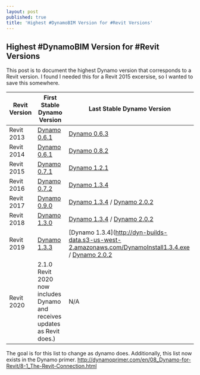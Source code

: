 ```yaml
---
layout: post
published: true
title: 'Highest #DynamoBIM Version for #Revit Versions'
---
```

## Highest #DynamoBIM Version for #Revit Versions

This post is to document the highest Dynamo version that corresponds to a Revit version. I found I needed this for a Revit 2015 excersise, so I wanted to save this somewhere.


| Revit Version    | First Stable Dynamo Version | Last Stable Dynamo Version     |
| ---------------- | --------------------------- | ------------------------------ |
| Revit 2013       | [Dynamo 0.6.1](http://dyn-builds-data.s3-us-west-2.amazonaws.com/DynamoInstall0.6.1.exe) | [Dynamo 0.6.3](http://dyn-builds-data.s3-us-west-2.amazonaws.com/DynamoInstall0.6.3.exe)|
| Revit 2014       | [Dynamo 0.6.1](http://dyn-builds-data.s3-us-west-2.amazonaws.com/DynamoInstall0.6.1.exe) | [Dynamo 0.8.2](http://dyn-builds-data.s3-us-west-2.amazonaws.com/DynamoInstall0.8.2.exe)|
| Revit 2015       | [Dynamo 0.7.1](http://dyn-builds-data.s3-us-west-2.amazonaws.com/DynamoInstall0.7.1.exe) | [Dynamo 1.2.1](http://dyn-builds-data.s3-us-west-2.amazonaws.com/DynamoInstall1.2.1.exe)|
| Revit 2016       | [Dynamo 0.7.2](http://dyn-builds-data.s3-us-west-2.amazonaws.com/DynamoInstall0.7.2.exe) | [Dynamo 1.3.4](http://dyn-builds-data.s3-us-west-2.amazonaws.com/DynamoInstall1.3.4.exe)|
| Revit 2017       | [Dynamo 0.9.0](http://dyn-builds-data.s3-us-west-2.amazonaws.com/DynamoInstall0.9.0.exe) | [Dynamo 1.3.4](http://dyn-builds-data.s3-us-west-2.amazonaws.com/DynamoInstall1.3.4.exe) / [Dynamo 2.0.2](http://dyn-builds-data.s3-us-west-2.amazonaws.com/DynamoInstall1.3.4.exe)|
| Revit 2018       | [Dynamo 1.3.0](http://dyn-builds-data.s3-us-west-2.amazonaws.com/DynamoInstall1.3.0.exe) | [Dynamo 1.3.4](http://dyn-builds-data.s3-us-west-2.amazonaws.com/DynamoInstall1.3.4.exe) / [Dynamo 2.0.2](http://dyn-builds-data.s3-us-west-2.amazonaws.com/DynamoInstall1.3.4.exe)||
| Revit 2019       | [Dynamo 1.3.3](http://dyn-builds-data.s3-us-west-2.amazonaws.com/DynamoInstall1.3.3.exe) | [Dynamo 1.3.4](http://dyn-builds-data.s3-us-west-2.amazonaws.com/DynamoInstall1.3.4.exe / [Dynamo 2.0.2](http://dyn-builds-data.s3-us-west-2.amazonaws.com/DynamoInstall1.3.4.exe)|)|
| Revit 2020      | 2.1.0 Revit 2020 now includes Dynamo and receives updates as Revit does.) | N/A|

The goal is for this list to change as dynamo does.
Additionally, this list now exists in the Dynamo primer. http://dynamoprimer.com/en/08_Dynamo-for-Revit/8-1_The-Revit-Connection.html
